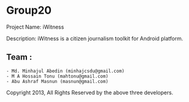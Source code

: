 Group20
=======
Project Name: iWitness

 
Description: iWitness is a citizen journalism toolkit for Android platform. 


Team : 
--------
	- Md. Minhajul Abedin (minhajcsdu@gmail.com)
	- M A Hossain Tonu (mahtonu@gmail.com) 
	- Abu Ashraf Masnun (masnun@gmail.com)


Copyright 2013, All Rights Reserved by the above three developers.
